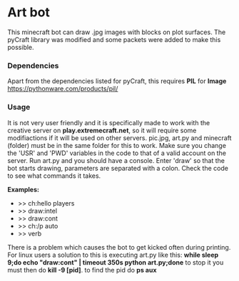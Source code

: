 # Art bot
This minecraft bot can draw .jpg images with blocks on plot surfaces.
The pyCraft library was modified and some packets were added to make this possible.

### Dependencies
Apart from the dependencies listed for pyCraft, this requires **PIL** for **Image**
https://pythonware.com/products/pil/

### Usage
It is not very user friendly and it is specifically made to work with the creative server on **play.extremecraft.net**,
so it will require some modifiactions if it will be used on other servers. pic.jpg, art.py and minecraft (folder) must be in the
same folder for this to work. Make sure you change the 'USR' and 'PWD' variables in the code to that of a valid account
on the server. Run art.py and you should have a console. Enter 'draw' so that the bot starts drawing, parameters are separated with a colon. Check the code to see what commands it takes. 

**Examples:**
* \>\> ch:hello players
* \>\> draw:intel
* \>\> draw:cont
* \>\> ch:/p auto
* \>\> verb

There is a problem which causes the bot to get kicked often during printing. For linux users a solution to this is executing art.py like this: **while sleep 9;do echo "draw:cont" | timeout 350s python art.py;done** to stop it you must then do **kill -9 [pid]**. to find the pid do **ps aux**
